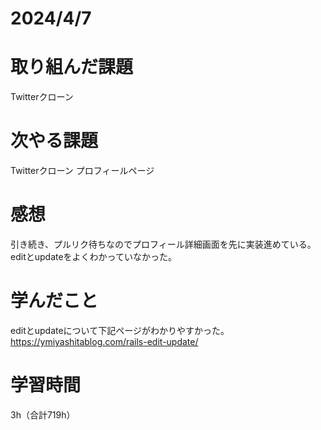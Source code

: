 # 2024/4/7
# 取り組んだ課題
Twitterクローン

# 次やる課題
Twitterクローン プロフィールページ

# 感想
引き続き、プルリク待ちなのでプロフィール詳細画面を先に実装進めている。
editとupdateをよくわかっていなかった。

# 学んだこと
editとupdateについて下記ページがわかりやすかった。
https://ymiyashitablog.com/rails-edit-update/

# 学習時間
3h（合計719h）
